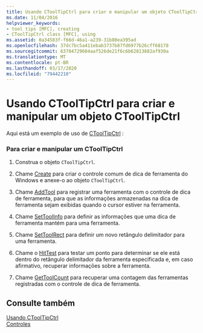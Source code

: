 ```yaml
---
title: Usando CToolTipCtrl para criar e manipular um objeto CToolTipCtrl
ms.date: 11/04/2016
helpviewer_keywords:
- tool tips [MFC], creating
- CToolTipCtrl class [MFC], using
ms.assetid: 0a34583f-f66d-46a1-a239-31b80ea395ad
ms.openlocfilehash: 37dc7bc5a411ebab3737b87fd6977b26cff68178
ms.sourcegitcommit: 63784729604aaf526de21f6c6b62813882af930a
ms.translationtype: MT
ms.contentlocale: pt-BR
ms.lasthandoff: 03/17/2020
ms.locfileid: "79442210"
---
```

# <a name="using-ctooltipctrl-to-create-and-manipulate-a-ctooltipctrl-object"></a>Usando CToolTipCtrl para criar e manipular um objeto CToolTipCtrl

Aqui está um exemplo de uso de [CToolTipCtrl](../mfc/reference/ctooltipctrl-class.md) :

### <a name="to-create-and-manipulate-a-ctooltipctrl"></a>Para criar e manipular um CToolTipCtrl

1. Construa o objeto `CToolTipCtrl`.

1. Chame [Create](../mfc/reference/ctooltipctrl-class.md#create) para criar o controle comum de dica de ferramenta do Windows e anexe-o ao objeto `CToolTipCtrl`.

1. Chame [AddTool](../mfc/reference/ctooltipctrl-class.md#addtool) para registrar uma ferramenta com o controle de dica de ferramenta, para que as informações armazenadas na dica de ferramenta sejam exibidas quando o cursor estiver na ferramenta.

1. Chame [SetToolInfo](../mfc/reference/ctooltipctrl-class.md#settoolinfo) para definir as informações que uma dica de ferramenta mantém para uma ferramenta.

1. Chame [SetToolRect](../mfc/reference/ctooltipctrl-class.md#settoolrect) para definir um novo retângulo delimitador para uma ferramenta.

1. Chame o [HitTest](../mfc/reference/ctooltipctrl-class.md#hittest) para testar um ponto para determinar se ele está dentro do retângulo delimitador da ferramenta especificada e, em caso afirmativo, recuperar informações sobre a ferramenta.

1. Chame [GetToolCount](../mfc/reference/ctooltipctrl-class.md#gettoolcount) para recuperar uma contagem das ferramentas registradas com o controle de dica de ferramenta.

## <a name="see-also"></a>Consulte também

[Usando CToolTipCtrl](../mfc/using-ctooltipctrl.md)<br/>
[Controles](../mfc/controls-mfc.md)
